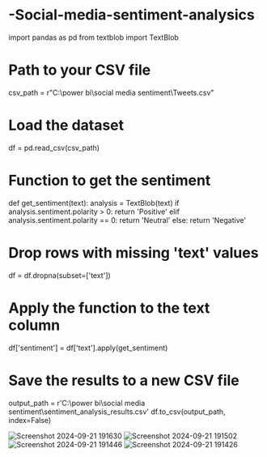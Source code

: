 # -Social-media-sentiment-analysics


import pandas as pd
from textblob import TextBlob

# Path to your CSV file
csv_path = r"C:\power bi\social media sentiment\Tweets.csv"

# Load the dataset
df = pd.read_csv(csv_path)

# Function to get the sentiment
def get_sentiment(text):
    analysis = TextBlob(text)
    if analysis.sentiment.polarity > 0:
        return 'Positive'
    elif analysis.sentiment.polarity == 0:
        return 'Neutral'
    else:
        return 'Negative'

# Drop rows with missing 'text' values
df = df.dropna(subset=['text'])

# Apply the function to the text column
df['sentiment'] = df['text'].apply(get_sentiment)

# Save the results to a new CSV file
output_path = r'C:\power bi\social media sentiment\sentiment_analysis_results.csv'
df.to_csv(output_path, index=False)

![Screenshot 2024-09-21 191630](https://github.com/user-attachments/assets/315faebb-7a9b-495b-a11b-38a0992335e3)
![Screenshot 2024-09-21 191502](https://github.com/user-attachments/assets/38a94f1f-d062-40ae-8694-0c61b36bed16)
![Screenshot 2024-09-21 191446](https://github.com/user-attachments/assets/b290513e-0c81-4b33-bff6-de2367315e70)
![Screenshot 2024-09-21 191426](https://github.com/user-attachments/assets/f734a5c3-2cd9-4b22-ae28-768b2a116ac4)

